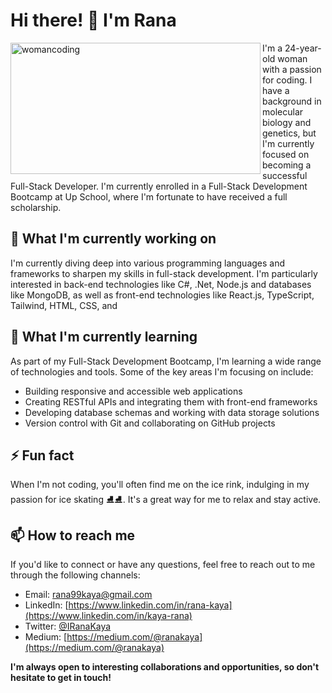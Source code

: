 # **Hi there! 👋 I'm Rana**

<image align="left" height="210px" alt="womancoding" width="400" src="https://i.giphy.com/media/L1R1tvI9svkIWwpVYr/giphy.webp" />



<p>I'm a 24-year-old woman with a passion for coding. I have a background in molecular biology and genetics, but I'm currently focused on becoming a successful Full-Stack Developer. I'm currently enrolled in a Full-Stack Development Bootcamp at Up School, where I'm fortunate to have received a full scholarship.</p>



## **🔭 What I'm currently working on**

I'm currently diving deep into various programming languages and frameworks to sharpen my skills in full-stack development. I'm particularly interested in back-end technologies like C#, .Net, Node.js and databases like MongoDB, as well as front-end technologies like React.js, TypeScript, Tailwind, HTML, CSS, and  

## **🌱 What I'm currently learning**

As part of my Full-Stack Development Bootcamp, I'm learning a wide range of technologies and tools. Some of the key areas I'm focusing on include:

- Building responsive and accessible web applications
- Creating RESTful APIs and integrating them with front-end frameworks
- Developing database schemas and working with data storage solutions
- Version control with Git and collaborating on GitHub projects

## **⚡ Fun fact**

When I'm not coding, you'll often find me on the ice rink, indulging in my passion for ice skating ⛸⛸. It's a great way for me to relax and stay active.

## **📫 How to reach me**

If you'd like to connect or have any questions, feel free to reach out to me through the following channels:

- Email: [rana99kaya@gmail.com](rana99kaya@gmail.com)
- LinkedIn: [https://www.linkedin.com/in/rana-kaya](https://www.linkedin.com/in/kaya-rana)
- Twitter: [@IRanaKaya](https://twitter.com/IRanaKaya)
- Medium: [https://medium.com/@ranakaya](https://medium.com/@ranakaya)

**I'm always open to interesting collaborations and opportunities, so don't hesitate to get in touch!**
